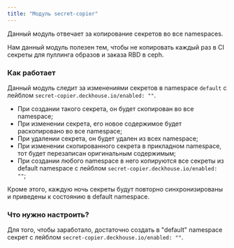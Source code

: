 ```yaml
---
title: "Модуль secret-copier"
---
```


Данный модуль отвечает за копирование секретов во все namespaces.

Нам данный модуль полезен тем, чтобы не копировать каждый раз в CI секреты для пуллинга образов и заказа RBD в ceph.

### Как работает

Данный модуль следит за изменениями секретов в namespace `default` с лейблом `secret-copier.deckhouse.io/enabled: ""`.
* При создании такого секрета, он будет скопирован во все namespace;
* При изменении секрета, его новое содержимое будет раскопировано во все namespace;
* При удалении секрета, он будет удален из всех namespace;
* При изменении скопированного секрета в прикладном namespace, тот будет перезаписан оригинальным содержимым;
* При создании любого namespace в него копируются все секреты из default namespace с лейблом `secret-copier.deckhouse.io/enabled: ""`;

Кроме этого, каждую ночь секреты будут повторно синхронизированы и приведены к состоянию в default namespace.

### Что нужно настроить?

Для того, чтобы заработало, достаточно создать в "default" namespace секрет с лейблом `secret-copier.deckhouse.io/enabled: ""`.
